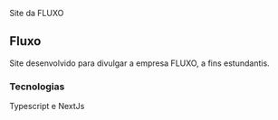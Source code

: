 Site da FLUXO

## Fluxo 

Site desenvolvido para divulgar a empresa FLUXO, a fins estundantis.

### Tecnologias

Typescript e NextJs
